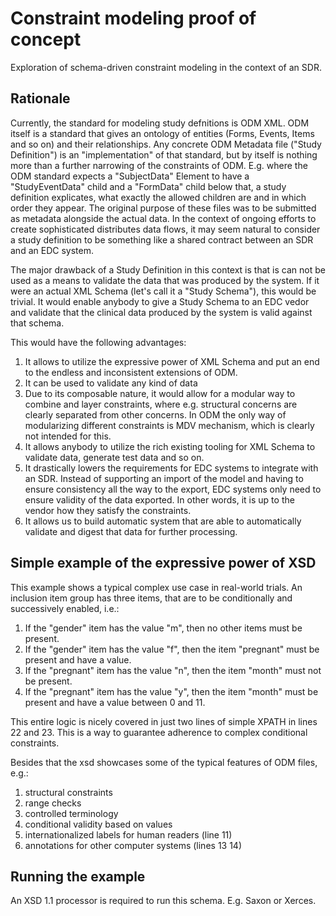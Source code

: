 # Constraint modeling proof of concept
Exploration of schema-driven constraint modeling in the context of an SDR.

## Rationale
Currently, the standard for modeling study defnitions is ODM XML.
ODM itself is a standard that gives an ontology of entities (Forms, Events, Items and so on) and their relationships. 
Any concrete ODM Metadata file ("Study Definition") is an "implementation" of that standard, but by itself is nothing more than a further narrowing of the constraints of ODM. E.g. where the ODM standard expects a "SubjectData" Element to have a "StudyEventData" child and a "FormData" child below that, a study definition explicates, what exactly the allowed children are and in which order they appear. The original purpose of these files was to be submitted as metadata alongside the actual data. In the context of ongoing efforts to create sophisticated distributes data flows, it may seem natural to consider a study definition to be something like a shared contract between an SDR and an EDC system.

The major drawback of a Study Definition in this context is that is can not be used as a means to validate the data that was produced by the system. If it were an actual XML Schema (let's call it a "Study Schema"), this would be trivial. It would enable anybody to give a Study Schema to an EDC vedor and validate that the clinical data produced by the system is valid against that schema.

This would have the following advantages:

1. It allows to utilize the expressive power of XML Schema and put an end to the endless and inconsistent extensions of ODM.
2. It can be used to validate any kind of data
3. Due to its composable nature, it would allow for a modular way to combine and layer constraints, where e.g. structural concerns are clearly separated from other concerns. In ODM the only way of modularizing different constraints is MDV mechanism, which is clearly not intended for this.
4. It allows anybody to utilize the rich existing tooling for XML Schema to validate data, generate test data and so on.
5. It drastically lowers the requirements for EDC systems to integrate with an SDR. Instead of supporting an import of the model and having to ensure consistency all the way to the export, EDC systems only need to ensure validity of the data exported. In other words, it is up to the vendor how they satisfy the constraints.
6. It allows us to build automatic system that are able to automatically validate and digest that data for further processing.

## Simple example of the expressive power of XSD
This example shows a typical complex use case in real-world trials. An inclusion item group has three items, that are to be conditionally and successively enabled, i.e.:

1. If the "gender" item has the value "m", then no other items must be present.
2. If the "gender" item has the value "f", then the item "pregnant" must be present and have a value.
3. If the "pregnant" item has the value "n", then the item "month" must not be present.
4. If the "pregnant" item has the value "y", then the item "month" must be present and have a value between 0 and 11.

This entire logic is nicely covered in just two lines of simple XPATH in lines 22 and 23.
This is a way to guarantee adherence to complex conditional constraints.

Besides that the xsd showcases some of the typical features of ODM files, e.g.:

1. structural constraints
2. range checks
3. controlled terminology
4. conditional validity based on values
5. internationalized labels for human readers (line 11)
6. annotations for other computer systems (lines 13 14)

## Running the example
An XSD 1.1 processor is required to run this schema. E.g. Saxon or Xerces.
